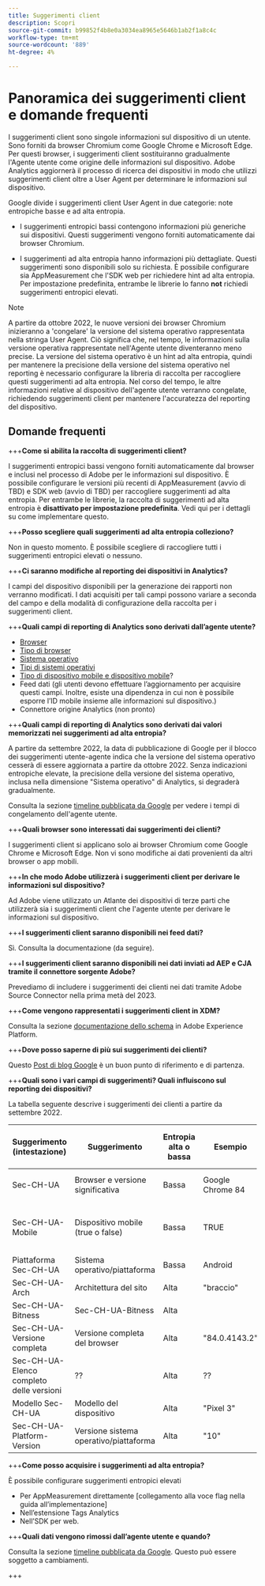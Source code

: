```yaml
---
title: Suggerimenti client
description: Scopri
source-git-commit: b99852f4b8e0a3034ea8965e5646b1ab2f1a8c4c
workflow-type: tm+mt
source-wordcount: '889'
ht-degree: 4%

---
```



# Panoramica dei suggerimenti client e domande frequenti

I suggerimenti client sono singole informazioni sul dispositivo di un utente. Sono forniti da browser Chromium come Google Chrome e Microsoft Edge. Per questi browser, i suggerimenti client sostituiranno gradualmente l&#39;Agente utente come origine delle informazioni sul dispositivo. Adobe Analytics aggiornerà il processo di ricerca dei dispositivi in modo che utilizzi suggerimenti client oltre a User Agent per determinare le informazioni sul dispositivo.

Google divide i suggerimenti client User Agent in due categorie: note entropiche basse e ad alta entropia.

* I suggerimenti entropici bassi contengono informazioni più generiche sui dispositivi. Questi suggerimenti vengono forniti automaticamente dai browser Chromium.

* I suggerimenti ad alta entropia hanno informazioni più dettagliate. Questi suggerimenti sono disponibili solo su richiesta. È possibile configurare sia AppMeasurement che l&#39;SDK web per richiedere hint ad alta entropia. Per impostazione predefinita, entrambe le librerie lo fanno **not** richiedi suggerimenti entropici elevati.

>[!NOTE]
>
>A partire da ottobre 2022, le nuove versioni dei browser Chromium inizieranno a &#39;congelare&#39; la versione del sistema operativo rappresentata nella stringa User Agent. Ciò significa che, nel tempo, le informazioni sulla versione operativa rappresentate nell&#39;Agente utente diventeranno meno precise. La versione del sistema operativo è un hint ad alta entropia, quindi per mantenere la precisione della versione del sistema operativo nel reporting è necessario configurare la libreria di raccolta per raccogliere questi suggerimenti ad alta entropia. Nel corso del tempo, le altre informazioni relative al dispositivo dell&#39;agente utente verranno congelate, richiedendo suggerimenti client per mantenere l&#39;accuratezza del reporting del dispositivo.

## Domande frequenti

+++**Come si abilita la raccolta di suggerimenti client?**

I suggerimenti entropici bassi vengono forniti automaticamente dal browser e inclusi nel processo di Adobe per le informazioni sul dispositivo. È possibile configurare le versioni più recenti di AppMeasurement (avvio di TBD) e SDK web (avvio di TBD) per raccogliere suggerimenti ad alta entropia. Per entrambe le librerie, la raccolta di suggerimenti ad alta entropia è **disattivato per impostazione predefinita**. Vedi qui per i dettagli su come implementare questo.

+++**Posso scegliere quali suggerimenti ad alta entropia colleziono?**

Non in questo momento. È possibile scegliere di raccogliere tutti i suggerimenti entropici elevati o nessuno.

+++**Ci saranno modifiche al reporting dei dispositivi in Analytics?**

I campi del dispositivo disponibili per la generazione dei rapporti non verranno modificati. I dati acquisiti per tali campi possono variare a seconda del campo e della modalità di configurazione della raccolta per i suggerimenti client.

+++**Quali campi di reporting di Analytics sono derivati dall’agente utente?**

* [Browser](https://experienceleague.adobe.com/docs/analytics/components/dimensions/browser.html?lang=en)
* [Tipo di browser](https://experienceleague.adobe.com/docs/analytics/components/dimensions/browser-type.html?lang=en)
* [Sistema operativo](https://experienceleague.adobe.com/docs/analytics/components/dimensions/operating-systems.html?lang=en)
* [Tipi di sistemi operativi](https://experienceleague.adobe.com/docs/analytics/components/dimensions/operating-system-types.html?lang=en)
* [Tipo di dispositivo mobile e dispositivo mobile](https://experienceleague.adobe.com/docs/analytics/components/dimensions/mobile-dimensions.html?lang=en)?
* Feed dati (gli utenti devono effettuare l’aggiornamento per acquisire questi campi. Inoltre, esiste una dipendenza in cui non è possibile esporre l’ID mobile insieme alle informazioni sul dispositivo.)
* Connettore origine Analytics (non pronto)

+++**Quali campi di reporting di Analytics sono derivati dai valori memorizzati nei suggerimenti ad alta entropia?**

A partire da settembre 2022, la data di pubblicazione di Google per il blocco dei suggerimenti utente-agente indica che la versione del sistema operativo cesserà di essere aggiornata a partire da ottobre 2022. Senza indicazioni entropiche elevate, la precisione della versione del sistema operativo, inclusa nella dimensione &quot;Sistema operativo&quot; di Analytics, si degraderà gradualmente.

Consulta la sezione [timeline pubblicata da Google](https://blog.chromium.org/2021/09/user-agent-reduction-origin-trial-and-dates.html) per vedere i tempi di congelamento dell&#39;agente utente.

+++**Quali browser sono interessati dai suggerimenti dei clienti?**

I suggerimenti client si applicano solo ai browser Chromium come Google Chrome e Microsoft Edge. Non vi sono modifiche ai dati provenienti da altri browser o app mobili.

+++**In che modo Adobe utilizzerà i suggerimenti client per derivare le informazioni sul dispositivo?**

Ad Adobe viene utilizzato un Atlante dei dispositivi di terze parti che utilizzerà sia i suggerimenti client che l&#39;agente utente per derivare le informazioni sul dispositivo.

+++**I suggerimenti client saranno disponibili nei feed dati?**

Sì. Consulta la documentazione (da seguire).

+++**I suggerimenti client saranno disponibili nei dati inviati ad AEP e CJA tramite il connettore sorgente Adobe?**

Prevediamo di includere i suggerimenti dei clienti nei dati tramite Adobe Source Connector nella prima metà del 2023.

+++**Come vengono rappresentati i suggerimenti client in XDM?**

Consulta la sezione [documentazione dello schema](https://github.com/adobe/xdm/blob/master/components/datatypes/browserdetails.schema.json#L121) in Adobe Experience Platform.

+++**Dove posso saperne di più sui suggerimenti dei clienti?**

Questo [Post di blog Google](https://web.dev/user-agent-client-hints/) è un buon punto di riferimento e di partenza.

+++**Quali sono i vari campi di suggerimenti? Quali influiscono sul reporting dei dispositivi?**

La tabella seguente descrive i suggerimenti dei clienti a partire da settembre 2022.

| Suggerimento (intestazione) | Suggerimento | Entropia alta o bassa | Esempio | Campi di reporting di Analytics |
| --- | --- | --- | --- | --- |
| Sec-CH-UA | Browser e versione significativa | Bassa | Google Chrome 84 | [Browser](https://experienceleague.adobe.com/docs/analytics/components/dimensions/browser.html?lang=en) e [Tipo di browser](https://experienceleague.adobe.com/docs/analytics/components/dimensions/browser-type.html?lang=en) |
| Sec-CH-UA-Mobile | Dispositivo mobile (true o false) | Bassa | TRUE | [Tipo di dispositivo mobile e dispositivo mobile](https://experienceleague.adobe.com/docs/analytics/components/dimensions/mobile-dimensions.html?lang=en)? |
| Piattaforma Sec-CH-UA | Sistema operativo/piattaforma | Bassa | Android | [Sistema operativo](https://experienceleague.adobe.com/docs/analytics/components/dimensions/operating-systems.html?lang=en) |
| Sec-CH-UA-Arch | Architettura del sito | Alta | &quot;braccio&quot; | Nessuno? |
| Sec-CH-UA-Bitness | Sec-CH-UA-Bitness | Alta |  | Nessuno? |
| Sec-CH-UA-Versione completa | Versione completa del browser | Alta | &quot;84.0.4143.2&quot; | Nessuno? |
| Sec-CH-UA-Elenco completo delle versioni | ?? | Alta | ?? | Nessuno? |
| Modello Sec-CH-UA | Modello del dispositivo | Alta | &quot;Pixel 3&quot; | Nessuno? |
| Sec-CH-UA-Platform-Version | Versione sistema operativo/piattaforma | Alta | &quot;10&quot; | [Sistema operativo](https://experienceleague.adobe.com/docs/analytics/components/dimensions/operating-systems.html?lang=en) |

+++**Come posso acquisire i suggerimenti ad alta entropia?**

È possibile configurare suggerimenti entropici elevati

* Per AppMeasurement direttamente [collegamento alla voce flag nella guida all’implementazione]
* Nell’estensione Tags Analytics
* Nell’SDK per web.

+++**Quali dati vengono rimossi dall’agente utente e quando?**

Consulta la sezione [timeline pubblicata da Google](https://blog.chromium.org/2021/09/user-agent-reduction-origin-trial-and-dates.html). Questo può essere soggetto a cambiamenti.

+++